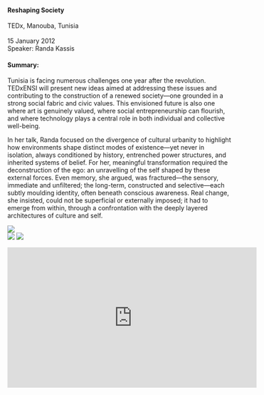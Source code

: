 <h4>Reshaping Society</h4>


TEDx, Manouba, Tunisia    
<br>
15 January 2012    
Speaker: Randa Kassis

 
<h4>Summary:</h4>	

Tunisia is facing numerous challenges one year after the revolution. TEDxENSI will present new ideas aimed at addressing these issues and contributing to the construction of a renewed society—one grounded in a strong social fabric and civic values. This envisioned future is also one where art is genuinely valued, where social entrepreneurship can flourish, and where technology plays a central role in both individual and collective well-being.

In her talk, Randa focused on the divergence of cultural urbanity to highlight how environments shape distinct modes of existence—yet never in isolation, always conditioned by history, entrenched power structures, and inherited systems of belief. For her, meaningful transformation required the deconstruction of the ego: an unravelling of the self shaped by these external forces. Even memory, she argued, was fractured—the sensory, immediate and unfiltered; the long-term, constructed and selective—each subtly moulding identity, often beneath conscious awareness. Real change, she insisted, could not be superficial or externally imposed; it had to emerge from within, through a confrontation with the deeply layered architectures of culture and self.

![](173.JPG)	
![](174.JPG)
![](175.JPG)

<center><iframe width="560" height="315" src="https://www.youtube.com/embed/FxNra0rVUSM?si=WI7a_POWh5GvI-Cn" frameborder="0" allowfullscreen></iframe></center>
<p></p>
